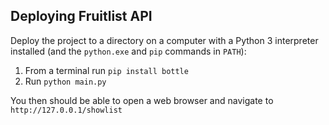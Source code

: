 ## Deploying Fruitlist API ##

Deploy the project to a directory on a computer with a Python 3 interpreter installed (and the `python.exe` and `pip` commands in `PATH`):

1. From a terminal run `pip install bottle`
2. Run `python main.py`

You then should be able to open a web browser and navigate to `http://127.0.0.1/showlist`


